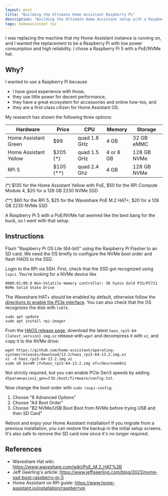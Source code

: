 ```yaml
---
layout: post
title: "Building the Ultimate Home Assistant Raspberry Pi"
description: "Building the Ultimate Home Assistant setup with a Raspberry Pi 5 and a Waveshare PoE M.2 HAT+."
tags: homeassistant rpi
---
```


I was replacing the machine that my Home Assistant instance is running on, and I wanted the replacement to be a
Raspberry Pi with low power consumption and high reliability. I chose a Raspberry Pi 5 with a PoE/NVMe hat.

## Why?
 
I wanted to use a Raspberry Pi because

* I have good experience with those,
* they use little power for decent performance,
* they have a great ecosystem for accessories and online how-tos, and
* they are a first-class citizen for Home Assistant OS.

My research has shown the following three options:

Hardware | Price | CPU | Memory | Storage
--- | --- | --- | --- | ---
Home Assistant Green | $99 | quad 1.8 GHz | 4 GB | 32 GB eMMC
Home Assistant Yellow | $205 (*) | quad 1.5 GHz | 4 or 8 GB | 128 GB NVMe
RPi 5 | $105 (**) | quad 2.4 Ghz | 4 GB | 128 GB NVMe

(*) $135 for the Home Assistant Yellow with PoE, $50 for the RPi Compute Module 4, $20 for a 128 GB 2230 NVMe SSD

(**) $60 for the RPi 5, $25 for the Waveshare PoE M.2 HAT+, $20 for a 128 GB 2230 NVMe SSD

A Raspberry Pi 5 with a PoE/NVMe hat seemed like the best bang for the buck, so I went with that setup.

## Instructions

Flash "Raspberry Pi OS Lite (64-bit)" using the Raspberry Pi Flasher to an SD card. We need the OS briefly to
configure the NVMe boot order and flash HAOS to the SSD.

Login to the RPi via SSH. First, check that the SSD got recognized using `lspci`. You're looking for a NVMe device like

```
0000:01:00.0 Non-Volatile memory controller: SK hynix Gold P31/PC711 NVMe Solid State Drive
```

The Waveshare HAT+ should be enabled by default, otherwise follow the
[directions to enable the PCIe interface](https://www.waveshare.com/wiki/PoE_M.2_HAT%2B#Hard_disk_mounting). You can
also check that the OS recognizes the disk with `lsblk`.

```shell
sudo apt update
sudo apt install rpi-imager
```

From the [HAOS release page](https://github.com/home-assistant/operating-system/releases), download the latest
`haos_rpi5-64-{latest_version}.img.xz` release with `wget` and decompress it with `xz`, and copy it to the NVMe drive:

```shell
wget https://github.com/home-assistant/operating-system/releases/download/13.2/haos_rpi5-64-13.2.img.xz
xz -d haos_rpi5-64-13.2.img.xz
sudo dd bs=4M if=haos_rpi5-64-13.2.img of=/dev/nvme0n1
```

Not strictly required, but you can enable PCIe Gen3 speeds by adding `dtparam=pciex1_gen=3` to `/boot/firmware/config.txt`.

Now change the boot order with `sudo raspi-config`:
1. Choose "6 Advanced Options"
2. Choose "A4 Boot Order"
3. Choose "B2 NVMe/USB Boot Boot from NVMe before trying USB and then SD Card"

Reboot and enjoy your Home Assistant installation! If you migrate from a previous installation, you can restore the
backup in the initial setup screens. It's also safe to remove the SD card now since it's no longer required.

## References

* Waveshare Hat wiki: https://www.waveshare.com/wiki/PoE_M.2_HAT%2B
* Jeff Geerling's article: https://www.jeffgeerling.com/blog/2023/nvme-ssd-boot-raspberry-pi-5
* Home Assistant on RPi guide: https://www.home-assistant.io/installation/raspberrypi
